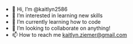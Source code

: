 - 👋 Hi, I’m @kaitlyn2586
- 👀 I’m interested in learning new skills
- 🌱 I’m currently learning how to code
- 💞️ I’m looking to collaborate on anything! 
- 📫 How to reach me kaitlyn.ziemer@gmail.com

<!---
kaitlyn2586/kaitlyn2586 is a ✨ special ✨ repository because its `README.md` (this file) appears on your GitHub profile.
You can click the Preview link to take a look at your changes.
--->
